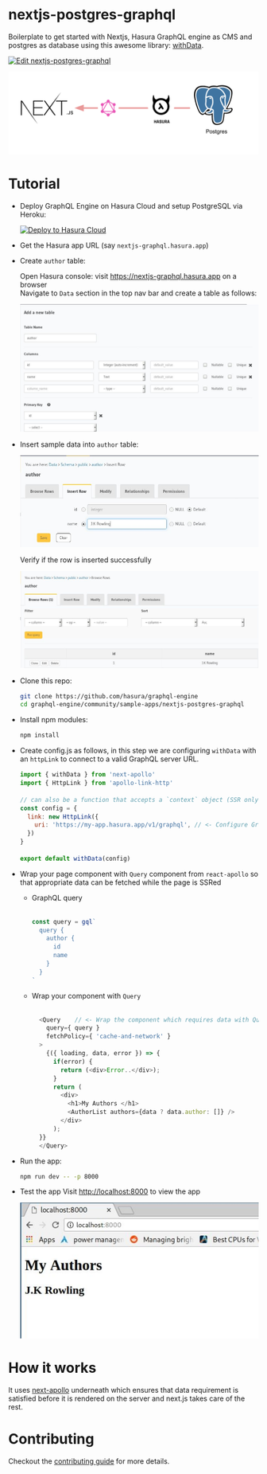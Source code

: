# nextjs-postgres-graphql

Boilerplate to get started with Nextjs, Hasura GraphQL engine as CMS and postgres as database using this awesome library: [withData](https://github.com/adamsoffer/next-apollo).

[![Edit nextjs-postgres-graphql](https://codesandbox.io/static/img/play-codesandbox.svg)](https://codesandbox.io/s/github/hasura/graphql-engine/tree/master/community/sample-apps/nextjs-postgres-graphql?fontsize=14)

![Nextjs Postgres GraphQL](./assets/nextjs-postgres-graphql.png)

# Tutorial

- Deploy GraphQL Engine on Hasura Cloud and setup PostgreSQL via Heroku:
  
  [![Deploy to Hasura Cloud](https://graphql-engine-cdn.hasura.io/img/deploy_to_hasura.png)](https://cloud.hasura.io/signup)

- Get the Hasura app URL (say `nextjs-graphql.hasura.app`)

- Create `author` table:
  
  Open Hasura console: visit https://nextjs-graphql.hasura.app on a browser  
  Navigate to `Data` section in the top nav bar and create a table as follows:

  ![Create author table](../gatsby-postgres-graphql/assets/add_table.jpg)

- Insert sample data into `author` table:

  ![Insert data into author table](../gatsby-postgres-graphql/assets/insert_data.jpg)

  Verify if the row is inserted successfully

  ![Insert data into author table](../gatsby-postgres-graphql/assets/browse_rows.jpg)

- Clone this repo:
  ```bash
  git clone https://github.com/hasura/graphql-engine
  cd graphql-engine/community/sample-apps/nextjs-postgres-graphql
  ```

- Install npm modules:
  ```bash
  npm install
  ```

- Create config.js as follows, in this step we are configuring `withData` with an `httpLink` to connect to a valid GraphQL server URL.
  ```js
  import { withData } from 'next-apollo'
  import { HttpLink } from 'apollo-link-http'
  
  // can also be a function that accepts a `context` object (SSR only) and returns a config
  const config = {
    link: new HttpLink({
      uri: 'https://my-app.hasura.app/v1/graphql', // <- Configure GraphQL Server URL (must be absolute)
    })
  }

  export default withData(config)
  ```

- Wrap your page component with `Query` component from `react-apollo` so that appropriate data can be fetched while the page is SSRed
    - GraphQL query

      ```js

      const query = gql`
      	query {
      	  author {
      	    id
      	    name
      	  }
      	}
      `

      ```
    - Wrap your component with `Query`
      ```js

        <Query    // <- Wrap the component which requires data with Query component from react-apollo
          query={ query }
          fetchPolicy={ 'cache-and-network' }
        >
          {({ loading, data, error }) => {
            if(error) {
              return (<div>Error..</div>);
            }
            return (
              <div>
                <h1>My Authors </h1>
                <AuthorList authors={data ? data.author: []} />
              </div>
            );
        }}
        </Query>

      ```


- Run the app:
  ```bash
  npm run dev -- -p 8000
  ```
- Test the app
  Visit [http://localhost:8000](http://localhost:8000) to view the app

  ![Demo app](../gatsby-postgres-graphql/assets/test_app.jpg)

# How it works

  It uses [next-apollo](https://github.com/adamsoffer/next-apollo#how-does-it-work) underneath which ensures that data requirement is satisfied before it is rendered on the server and next.js takes care of the rest.

# Contributing

Checkout the [contributing guide](../../../CONTRIBUTING.md#community-content) for more details.
